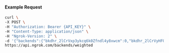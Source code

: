 <!-- Code generated for API Clients. DO NOT EDIT. -->

#### Example Request

```bash
curl \
-X POST \
-H "Authorization: Bearer {API_KEY}" \
-H "Content-Type: application/json" \
-H "Ngrok-Version: 2" \
-d '{"backends":{"bkdhr_2lCrVxp3ykcq6k0Zfndl4y8xwcm":0,"bkdhr_2lCrVyHF0VAwy8Q5ER4QlQq9LHa":1},"description":"acme weighted","metadata":"{\"environment\": \"staging\"}"}' \
https://api.ngrok.com/backends/weighted
```
